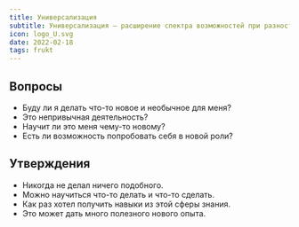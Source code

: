 ```yaml
---
title: Универсализация
subtitle: Универсализация — расширение спектра возможностей при разностороннем развитии способностей
icon: logo_U.svg
date: 2022-02-18
tags: frukt
---
```


## Вопросы

- Буду ли я делать что-то новое и необычное для меня?
- Это непривычная деятельность?
- Научит ли это меня чему-то новому?
- Есть ли возможность попробовать себя в новой роли?

## Утверждения

- Никогда не делал ничего подобного.
- Можно научиться что-то делать и что-то сделать.
- Как раз хотел получить навыки из этой сферы знания.
- Это может дать много полезного нового опыта.
